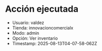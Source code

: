 # Acción ejecutada

- Usuario: valdez
- Tienda: innovacioncomercialx
- Modo: admin
- Opción: Ver inventario
- Timestamp: 2025-08-13T04-07-58-062Z
